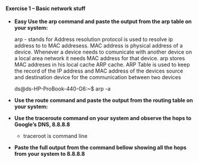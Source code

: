 #### Exercise 1 – Basic network stuff


* **Easy Use the arp command and paste the output from the arp table on your system:**
  
  arp  - stands for Address resolution protocol is used to resolve ip address to to MAC addresess. MAC address is physical address of a device. Whenever a device needs to comunicate with another device on a local area network it needs MAC address for that device. arp stores MAC addreses in his local cache ARP cache. ARP Table is used to keep the record of the IP address and MAC address of the devices source and destination device for the communication between two devices

    ds@ds-HP-ProBook-440-G6:~$ arp -a

    [^1]:  ? (192.168.100.236) at 00:21:b7:2f:bf:4f [ether] on enp2s0
    [^1]:  ? (192.168.100.149) at 00:21:b7:7e:d1:11 [ether] on enp2s0
    [^1]:  ? (192.168.100.137) at 00:21:b7:d5:f2:e1 [ether] on enp2s0
    [^1]:  ? (192.168.100.141) at 00:21:b7:d5:f2:b1 [ether] on enp2s0
    [^1]:  70-100-168-192.dsl1-erie.roc.ny.frontiernet.net (192.168.100.70) at 58:20:b1:4e:bc:23 [ether] on enp2s0
    [^1]:  ? (192.168.100.231) at e0:70:ea:f9:2c:10 [ether] on enp2s0
    [^1]:  node-81s.pool-1-1.dynamic.totinternet.net (192.168.1.1) at 00:1f:33:28:81:80 [ether] on wlp0s20f3
    [^1]:  ? (192.168.100.147) at 00:21:b7:e5:37:ce [ether] on enp2s0
    [^1]:  ? (192.168.100.1) at 04:76:b0:26:5a:74 [ether] on enp2s0
    [^1]:  nothing.attdns.com (192.168.100.135) at e0:70:ea:f9:2c:5a [ether] on enp2s0
    [^1]:  ? [^1]:  (192.168.100.44) at e0:70:ea:f9:2c:b4 [ether] on enp2s0
    [^1]:  ETH-240-ML3471ND.kultur.uni-hamburg.de (192.168.100.134) at 00:21:b7:d5:f6:c6 [ether] on enp2s0


* **Use the route command and paste the output from the routing table on your system:** 
* **Use the traceroute command on your system and observe the hops to Google’s DNS, 8.8.8.8** 
  
  - traceroot is command line 

* **Paste the full output from the command bellow showing all the hops from your system to 8.8.8.8** 
